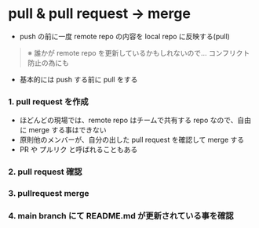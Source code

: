 # pull & pull request → merge
- push の前に一度 remote repo の内容を local repo に反映する(pull)
> ※ 誰かが remote repo を更新しているかもしれないので… コンフリクト防止の為にも
- 基本的には push する前に pull をする
### 1. pull request を作成
- ほどんどの現場では、remote repo はチームで共有する repo なので、自由に merge する事はできない
- 原則他のメンバーが、自分の出した pull request を確認して merge する
- PR や プルリク と呼ばれることもある
### 2. pull request 確認
### 3. pullrequest merge
### 4. main branch にて README.md が更新されている事を確認
